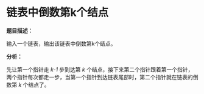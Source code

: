 # 链表中倒数第k个结点

**题目描述：**

输入一个链表，输出该链表中倒数第k个结点。

**分析：**

先让第一个指针走 *k-1* 步到达第 *k* 个结点，接下来第二个指针跟着第一个指针，两个指针每次都走一步，当第一个指针到达链表尾部时，第二个指针就在链表的倒数第 *k* 个结点了。